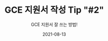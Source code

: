 ---
title: GCE 지원서 작성 Tip "#2"
subtitle: GCE 지원서 잘 쓰는 방법!
layout: default
modal-id: 3
date: 2021-08-13
img: gce-tip-2-kor.png
thumbnail: gce-tip-2-kor.png
alt: image-alt
project-date: August 2021
info: 2021/08/09 ~ 2021/08/29
category: GCE Applications Tips KOR
description: >
    1.3 How will the Campus Experts program enable you to support your local community better? - GCE 프로그램이 내 커뮤니티에 어떻게 도움이 될건지 예상되는 점 기술하기! \n
    - GCE로서 얻는 자격과 혜택 그리고 전세계 GCE들과 만들어지는 네트워크 위주로 기술하면 좋아요!💡 \n
    - 그리고 GCE로서 우리 커뮤니티원들에게 어떤 도움을 줄 수 있는지 정확하면 좋겠죠?

---